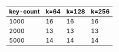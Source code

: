 | key-count | k=64 | k=128 | k=256 |
|-----------|------|-------|-------|
|      1000 |   16 |    16 |    16 |
|      2000 |   13 |    13 |    13 |
|      5000 |   14 |    14 |    14 |
